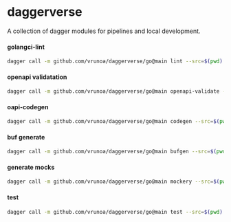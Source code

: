 # daggerverse

A collection of dagger modules for pipelines and local development.

#### golangci-lint

```sh {name="lint"}
dagger call -m github.com/vrunoa/daggerverse/go@main lint --src=$(pwd)
```

#### openapi validatation

```sh {name="openapi-validate"}
dagger call -m github.com/vrunoa/daggerverse/go@main openapi-validate --src=$(pwd) --spec=./petstore.yaml
```

#### oapi-codegen

```sh {name="oapi-codegen"}
dagger call -m github.com/vrunoa/daggerverse/go@main codegen --src=$(pwd) --config=./codegen/manager.yaml --spec=./spec/manager.yaml --target=gen/service -o ./gen/service
```

#### buf generate

```sh {name="buf"}
dagger call -m github.com/vrunoa/daggerverse/go@main bufgen --src=$(pwd) --target=gen/proto -o ./gen/proto
```

#### generate mocks
```sh {name="mockery"}
dagger call -m github.com/vrunoa/daggerverse/go@main mockery --src=$(pwd) --target=mocks -o ./mocks
```

#### test
```sh {name="test"}
dagger call -m github.com/vrunoa/daggerverse/go@main test --src=$(pwd) -o coverage.out
```
